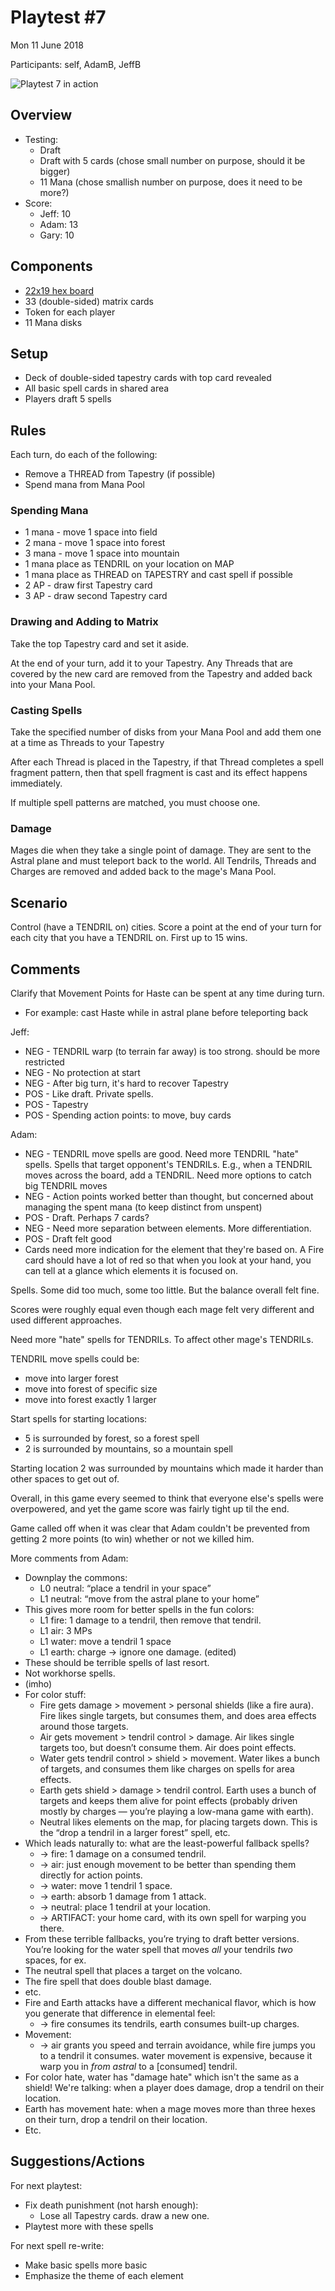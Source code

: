 # Playtest #7

Mon 11 June 2018

Participants: self, AdamB, JeffB

![Playtest 7 in action](../img/playtest_7/IMG_0433.jpg)

## Overview

* Testing:
   * Draft
   * Draft with 5 cards (chose small number on purpose, should it be bigger)
   * 11 Mana (chose smallish number on purpose, does it need to be more?)
* Score:
   * Jeff: 10
   * Adam: 13
   * Gary: 10

## Components

* [22x19 hex board](../img/playtest_5_map.jpg)
* 33 (double-sided) matrix cards
* Token for each player
* 11 Mana disks

## Setup

* Deck of double-sided tapestry cards with top card revealed
* All basic spell cards in shared area
* Players draft 5 spells

## Rules

Each turn, do each of the following:

* Remove a THREAD from Tapestry (if possible)
* Spend mana from Mana Pool

### Spending Mana

* 1 mana - move 1 space into field
* 2 mana - move 1 space into forest
* 3 mana - move 1 space into mountain
* 1 mana place as TENDRIL on your location on MAP
* 1 mana place as THREAD on TAPESTRY and cast spell if possible
* 2 AP - draw first Tapestry card
* 3 AP - draw second Tapestry card

### Drawing and Adding to Matrix

Take the top Tapestry card and set it aside.

At the end of your turn, add it to your Tapestry.
Any Threads that are covered by the new card
are removed from the Tapestry and added back into
your Mana Pool.

### Casting Spells

Take the specified number of disks from your Mana Pool and add them one at a time as Threads to your Tapestry

After each Thread is placed in the Tapestry, if that Thread completes a
spell fragment pattern, then that spell fragment
is cast and its effect happens immediately.

If multiple spell patterns are matched, you must choose one.

### Damage

Mages die when they take a single point of damage. They are sent to the Astral plane and must teleport back to the world. All Tendrils, Threads and Charges are removed and added back to the mage's Mana Pool.

## Scenario

Control (have a TENDRIL on) cities. Score a point at the end of your turn for each city that you have a TENDRIL on. First up to 15 wins.

## Comments

Clarify that Movement Points for Haste can be spent at any time during turn.

* For example: cast Haste while in astral plane before teleporting back

Jeff:

* NEG - TENDRIL warp (to terrain far away) is too strong. should be more restricted
* NEG - No protection at start
* NEG - After big turn, it's hard to recover Tapestry
* POS - Like draft. Private spells.
* POS - Tapestry
* POS - Spending action points: to move, buy cards

Adam:

* NEG - TENDRIL move spells are good. Need more TENDRIL "hate" spells. Spells that target opponent's TENDRILs. E.g., when a TENDRIL moves across the board, add a TENDRIL. Need more options to catch big TENDRIL moves
* NEG - Action points worked better than thought, but concerned about managing the spent mana (to keep distinct from unspent)
* POS - Draft. Perhaps 7 cards?
* NEG - Need more separation between elements. More differentiation.
* POS - Draft felt good
* Cards need more indication for the element that they're based on. A Fire card should have a lot of red so that when you look at your hand, you can tell at a glance which elements it is focused on.

Spells. Some did too much, some too little. But the balance overall felt fine.

Scores were roughly equal even though each mage felt very different and used different approaches.

Need more "hate" spells for TENDRILs. To affect other mage's TENDRILs.

TENDRIL move spells could be:

* move into larger forest
* move into forest of specific size
* move into forest exactly 1 larger

Start spells for starting locations:

* 5 is surrounded by forest, so a forest spell
* 2 is surrounded by mountains, so a mountain spell

Starting location 2 was surrounded by mountains which made it harder than other spaces to get out of.

Overall, in this game every seemed to think that everyone else's spells were overpowered, and yet the game score was fairly tight up til the end.

Game called off when it was clear that Adam couldn't be prevented from getting 2 more points (to win) whether or not we killed him.

More comments from Adam: 

* Downplay the commons:
	* L0 neutral: “place a tendril in your space”
	* L1 neutral: “move from the astral plane to your home”
* This gives more room for better spells in the fun colors:
	* L1 fire: 1 damage to a tendril, then remove that tendril.
	* L1 air: 3 MPs
	* L1 water: move a tendril 1 space
	* L1 earth: charge -> ignore one damage. (edited)
* These should be terrible spells of last resort.
* Not workhorse spells.
* (imho)
* For color stuff:
	* Fire gets damage > movement > personal shields (like a fire aura). Fire likes single targets, but consumes them, and does area effects around those targets.
	* Air gets movement > tendril control > damage. Air likes single targets too, but doesn’t consume them. Air does point effects.
	* Water gets tendril control > shield > movement. Water likes a bunch of targets, and consumes them like charges on spells for area effects.
	*  Earth gets shield > damage > tendril control. Earth uses a bunch of targets and keeps them alive for point effects (probably driven mostly by charges — you’re playing a low-mana game with earth).
	* Neutral likes elements on the map, for placing targets down. This is the “drop a tendril in a larger forest” spell, etc.
* Which leads naturally to: what are the least-powerful fallback spells?
	* -> fire: 1 damage on a consumed tendril.
	* -> air: just enough movement to be better than spending them directly for action points.
	* -> water: move 1 tendril 1 space.
	* -> earth: absorb 1 damage from 1 attack.
	* -> neutral: place 1 tendril at your location.
	* -> ARTIFACT: your home card, with its own spell for warping you there.
* From these terrible fallbacks, you’re trying to draft better versions. You’re looking for the water spell that moves _all_ your tendrils _two_ spaces, for ex.
* The neutral spell that places a target on the volcano.
* The fire spell that does double blast damage.
* etc.
* Fire and Earth attacks have a different mechanical flavor, which is how you generate that difference in elemental feel:
	* -> fire consumes its tendrils, earth consumes built-up charges.
* Movement:
	* -> air grants you speed and terrain avoidance, while fire jumps you to a tendril it consumes. water movement  is expensive, because it warp you in _from astral_ to a [consumed] tendril.
* For color hate, water has "damage hate" which isn't the same as a shield! We're talking: when a player does damage, drop a tendril on their location.
* Earth has movement hate: when a mage moves more than three hexes on their turn, drop a tendril on their location.
* Etc.

## Suggestions/Actions

For next playtest:

* Fix death punishment (not harsh enough):
	* Lose all Tapestry cards. draw a new one.
* Playtest more with these spells

For next spell re-write:

* Make basic spells more basic
* Emphasize the theme of each element

